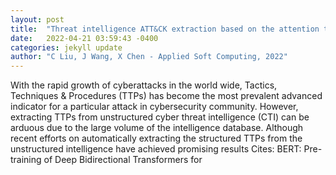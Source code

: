 ```yaml
---
layout: post
title:  "Threat intelligence ATT&CK extraction based on the attention transformer hierarchical recurrent neural network"
date:   2022-04-21 03:59:43 -0400
categories: jekyll update
author: "C Liu, J Wang, X Chen - Applied Soft Computing, 2022"
---
```

With the rapid growth of cyberattacks in the world wide, Tactics, Techniques & Procedures (TTPs) has become the most prevalent advanced indicator for a particular attack in cybersecurity community. However, extracting TTPs from unstructured cyber threat intelligence (CTI) can be arduous due to the large volume of the intelligence database. Although recent efforts on automatically extracting the structured TTPs from the unstructured intelligence have achieved promising results Cites: BERT: Pre-training of Deep Bidirectional Transformers for